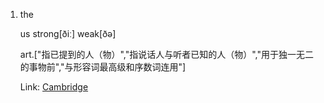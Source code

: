 1. the 

    us strong[ðiː]  weak[ðə] 

    art.["指已提到的人（物）","指说话人与听者已知的人（物）","用于独一无二的事物前","与形容词最高级和序数词连用"]  

    Link: [Cambridge](https://dictionary.cambridge.org/zht/%E8%A9%9E%E5%85%B8/%E8%8B%B1%E8%AA%9E-%E6%BC%A2%E8%AA%9E-%E7%B9%81%E9%AB%94/the) 